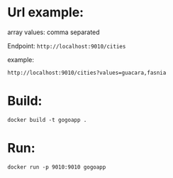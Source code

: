 
# Url example:

array values: comma separated

Endpoint: `http://localhost:9010/cities`

example:

`http://localhost:9010/cities?values=guacara,fasnia`

# Build:

`docker build -t gogoapp .`


# Run:

`docker run -p 9010:9010 gogoapp`